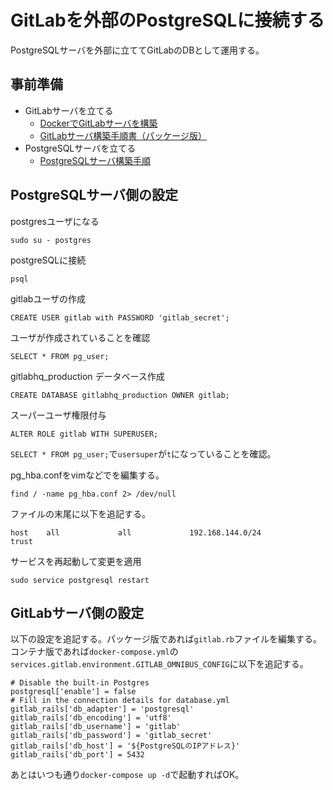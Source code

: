 # GitLabを外部のPostgreSQLに接続する
PostgreSQLサーバを外部に立ててGitLabのDBとして運用する。

## 事前準備
- GitLabサーバを立てる
  - [DockerでGitLabサーバを構築](../Docker/Docker%E3%81%A7GitLab%E3%82%B5%E3%83%BC%E3%83%90%E3%82%92%E6%A7%8B%E7%AF%89/README.md)
  - [GitLabサーバ構築手順書（パッケージ版）](./GitLab%E3%82%B5%E3%83%BC%E3%83%90%E6%A7%8B%E7%AF%89%E6%89%8B%E9%A0%86%E6%9B%B8%EF%BC%88%E3%83%91%E3%83%83%E3%82%B1%E3%83%BC%E3%82%B8%E7%89%88%EF%BC%89.md)
- PostgreSQLサーバを立てる
  - [PostgreSQLサーバ構築手順](../PostgreSQL/PostgreSQL%E3%82%B5%E3%83%BC%E3%83%90%E6%A7%8B%E7%AF%89%E6%89%8B%E9%A0%86.md)

## PostgreSQLサーバ側の設定

postgresユーザになる
```
sudo su - postgres
```

postgreSQLに接続
```
psql
```

gitlabユーザの作成
```
CREATE USER gitlab with PASSWORD 'gitlab_secret';
```

ユーザが作成されていることを確認
```
SELECT * FROM pg_user;
```

gitlabhq_production データベース作成
```
CREATE DATABASE gitlabhq_production OWNER gitlab;
```

スーパーユーザ権限付与
```
ALTER ROLE gitlab WITH SUPERUSER;
```
`SELECT * FROM pg_user;`で`usersuper`が`t`になっていることを確認。

pg_hba.confをvimなどでを編集する。
```
find / -name pg_hba.conf 2> /dev/null
```
ファイルの末尾に以下を追記する。
```
host    all             all             192.168.144.0/24           trust
```
サービスを再起動して変更を適用
```
sudo service postgresql restart
```

## GitLabサーバ側の設定
以下の設定を追記する。パッケージ版であれば`gitlab.rb`ファイルを編集する。コンテナ版であれば`docker-compose.yml`の`services.gitlab.environment.GITLAB_OMNIBUS_CONFIG`に以下を追記する。
```
# Disable the built-in Postgres
postgresql['enable'] = false
# Fill in the connection details for database.yml
gitlab_rails['db_adapter'] = 'postgresql'
gitlab_rails['db_encoding'] = 'utf8'
gitlab_rails['db_username'] = 'gitlab'
gitlab_rails['db_password'] = 'gitlab_secret'
gitlab_rails['db_host'] = '${PostgreSQLのIPアドレス}'
gitlab_rails['db_port'] = 5432
```

あとはいつも通り`docker-compose up -d`で起動すればOK。


  
